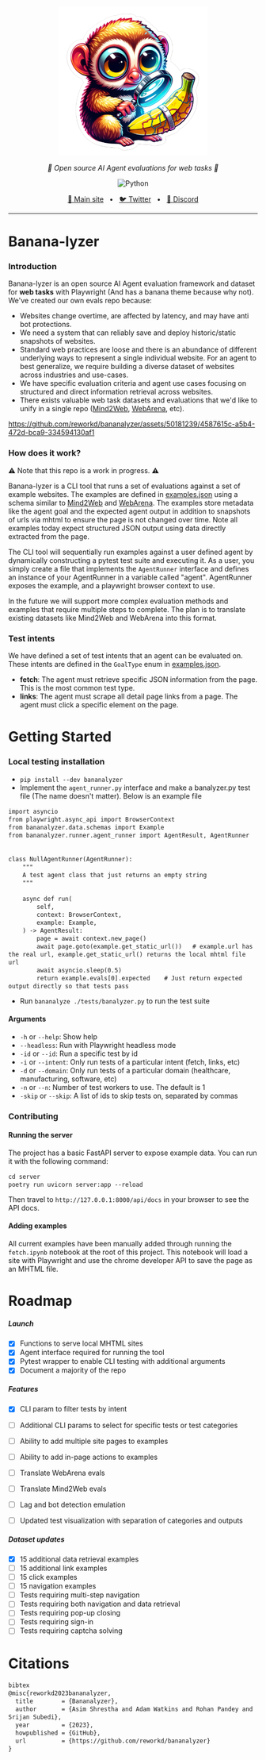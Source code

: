 <p align="center">
  <img src="https://github.com/reworkd/bananalyzer/blob/main/.github/assets/banner.png" height="300" alt="Monkey Looking at banana" />
</p>
<p align="center">
  <em>🍌 Open source AI Agent evaluations for web tasks 🍌</em>
</p>
<p align="center">
    <img alt="Python" src="https://img.shields.io/badge/python-3670A0?style=for-the-badge&logo=python&logoColor=ffdd54" />
</p>

<p align="center">
<a href="https://reworkd.ai/">🔗 Main site</a>
<span>&nbsp;&nbsp;•&nbsp;&nbsp;</span>
<a href="https://twitter.com/reworkdai">🐦 Twitter</a>
<span>&nbsp;&nbsp;•&nbsp;&nbsp;</span>
<a href="https://discord.gg/gcmNyAAFfV">📢 Discord</a>
</p>

----

# Banana-lyzer
### Introduction
Banana-lyzer is an open source AI Agent evaluation framework and dataset for **web tasks** with Playwright (And has a banana theme because why not).
We've created our own evals repo because:
- Websites change overtime, are affected by latency, and may have anti bot protections.
- We need a system that can reliably save and deploy historic/static snapshots of websites.  
- Standard web practices are loose and there is an abundance of different underlying ways to represent a single individual website. For an agent to best generalize, we require building a diverse dataset of websites across industries and use-cases.
- We have specific evaluation criteria and agent use cases focusing on structured and direct information retrieval across websites.  
- There exists valuable web task datasets and evaluations that we'd like to unify in a single repo ([Mind2Web](https://osu-nlp-group.github.io/Mind2Web/), [WebArena](https://webarena.dev/), etc).

https://github.com/reworkd/bananalyzer/assets/50181239/4587615c-a5b4-472d-bca9-334594130af1

### How does it work?
⚠️ Note that this repo is a work in progress. ⚠️

Banana-lyzer is a CLI tool that runs a set of evaluations against a set of example websites.
The examples are defined in [examples.json](https://github.com/reworkd/bananalyzer/blob/main/bananalyzer/data/examples.json) using a schema similar to [Mind2Web](https://osu-nlp-group.github.io/Mind2Web/) and [WebArena](https://webarena.dev/). The examples store metadata like the agent goal and the expected agent output in addition to snapshots of urls via mhtml to ensure the page is not changed over time. Note all examples today expect structured JSON output using data directly extracted from the page. 

The CLI tool will sequentially run examples against a user defined agent by dynamically constructing a pytest test suite and executing it.
As a user, you simply create a file that implements the `AgentRunner` interface and defines an instance of your AgentRunner in a variable called "agent".
AgentRunner exposes the example, and a playwright browser context to use.  

In the future we will support more complex evaluation methods and examples that require multiple steps to complete. The plan is to translate existing datasets like Mind2Web and WebArena into this format.


### Test intents
We have defined a set of test intents that an agent can be evaluated on. These intents are defined in the `GoalType` enum in [examples.json](https://github.com/reworkd/bananalyzer/blob/main/bananalyzer/data/schemas.py).

- **fetch**: The agent must retrieve specific JSON information from the page. This is the most common test type.
- **links**: The agent must scrape all detail page links from a page. The agent must click a specific element on the page.

# Getting Started
### Local testing installation
- `pip install --dev bananalyzer`
- Implement the `agent_runner.py` interface and make a banalyzer.py test file (The name doesn't matter). Below is an example file
```
import asyncio
from playwright.async_api import BrowserContext
from bananalyzer.data.schemas import Example
from bananalyzer.runner.agent_runner import AgentResult, AgentRunner


class NullAgentRunner(AgentRunner):
    """
    A test agent class that just returns an empty string
    """

    async def run(
        self,
        context: BrowserContext,
        example: Example,
    ) -> AgentResult:
        page = await context.new_page()
        await page.goto(example.get_static_url())   # example.url has the real url, example.get_static_url() returns the local mhtml file url
        await asyncio.sleep(0.5)
        return example.evals[0].expected    # Just return expected output directly so that tests pass
```
- Run `bananalyze ./tests/banalyzer.py` to run the test suite

#### Arguments
- `-h` or `--help`: Show help
- `--headless`: Run with Playwright headless mode
- `-id` or `--id`: Run a specific test by id
- `-i` or `--intent`: Only run tests of a particular intent (fetch, links, etc)
- `-d` or `--domain`: Only run tests of a particular domain (healthcare, manufacturing, software, etc)
- `-n` or `--n`: Number of test workers to use. The default is 1
- `-skip` or `--skip`: A list of ids to skip tests on, separated by commas

### Contributing
#### Running the server
The project has a basic FastAPI server to expose example data. You can run it with the following command:
```
cd server
poetry run uvicorn server:app --reload   
```
Then travel to `http://127.0.0.1:8000/api/docs` in your browser to see the API docs.

#### Adding examples
All current examples have been manually added through running the `fetch.ipynb` notebook at the root of this project.
This notebook will load a site with Playwright and use the chrome developer API to save the page as an MHTML file.

# Roadmap
##### Launch
- [x] Functions to serve local MHTML sites
- [x] Agent interface required for running the tool
- [x] Pytest wrapper to enable CLI testing with additional arguments
- [x] Document a majority of the repo

##### Features
- [x] CLI param to filter tests by intent
- [ ] Additional CLI params to select for specific tests or test categories
- [ ] Ability to add multiple site pages to examples
- [ ] Ability to add in-page actions to examples
- [ ] Translate WebArena evals
- [ ] Translate Mind2Web evals
- [ ] Lag and bot detection emulation
- [ ] Updated test visualization with separation of categories and outputs


##### Dataset updates
- [x] 15 additional data retrieval examples
- [ ] 15 additional link examples
- [ ] 15 click examples
- [ ] 15 navigation examples
- [ ] Tests requiring multi-step navigation
- [ ] Tests requiring both navigation and data retrieval
- [ ] Tests requiring pop-up closing
- [ ] Tests requiring sign-in
- [ ] Tests requiring captcha solving

# Citations
```
bibtex
@misc{reworkd2023bananalyzer,
  title        = {Bananalyzer},
  author       = {Asim Shrestha and Adam Watkins and Rohan Pandey and Srijan Subedi},
  year         = {2023},
  howpublished = {GitHub},
  url          = {https://github.com/reworkd/bananalyzer}
}
```
